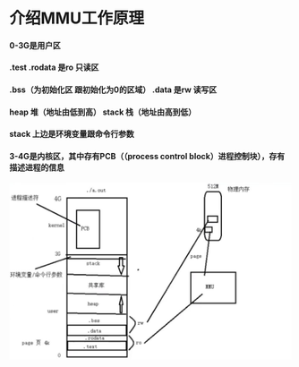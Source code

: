 # 介绍MMU工作原理


#### 0-3G是用户区
#### .test  .rodata 是ro 只读区
#### .bss（为初始化区 跟初始化为0的区域）   .data  是rw  读写区
#### heap 堆（地址由低到高）  stack 栈（地址由高到低）
#### stack 上边是环境变量跟命令行参数
#### 3-4G是内核区，其中存有PCB（（process control block）进程控制块），存有描述进程的信息





![MMU](https://github.com/DDDDarcy/CPPAdvancedStudy/blob/main/mmu.jpg)
